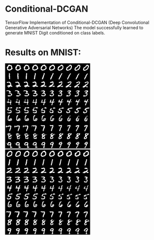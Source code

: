 # Conditional-DCGAN
TensorFlow Implementation of Conditional-DCGAN (Deep Convolutional Generative Adversarial Networks)
The model successfully learned to generate MNIST Digit conditioned on class labels.
# Results on MNIST:
![image0](https://github.com/GuangyuanHao/Conditional-DCGAN/raw/master/Results/test_G0.png)
![image1](https://github.com/GuangyuanHao/Conditional-DCGAN/raw/master/Results/test_G1.png)
